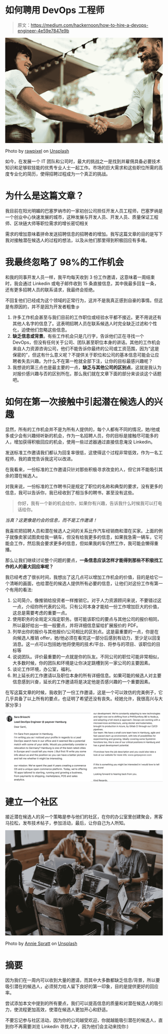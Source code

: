 # 如何聘用 DevOps 工程师

> 原文：<https://medium.com/hackernoon/how-to-hire-a-devops-engineer-4e59e7847e9b>

![](img/cf8d9bb07db9257396806e110cf7f312.png)

Photo by [rawpixel](https://unsplash.com/@rawpixel) on [Unsplash](https://unsplash.com)

如今，在发展一个 IT 团队和公司时，最大的挑战之一是找到并雇佣具备必要技术知识和足够软技能的优秀专业人士一起工作。市场的巨大需求和这些职位所需的高度专业化的简历，使得招聘过程成为一个真正的挑战。

# 为什么是这篇文章？

我目前在阳光明媚的巴塞罗纳市的一家初创公司担任开发人员工程师，巴塞罗纳是一个创业中心快速发展的城市，这种发展与开发人员、开发人员、质量保证工程师、区块链大师等职位需求的增长密切相关

需求的增加意味着拼命发送招聘信息的招聘者的增加。我写这篇文章的目的是写下我对接触潜在候选人的过程的想法，以及从他们那里得到积极回应有多难。

# 我最终忽略了 98%的工作机会

和我的同事开发人员一样，我平均每天收到 3 份工作邀请，这意味着一周结束时，我会通过 Linkedin 或电子邮件收到 15 条直接信息，其中我最多回复一条，还有更多招聘人员的联系请求，我最终会拒绝。

不回复他们已经成为这个领域的正常行为，这并不是我真正感到自豪的事情。但这是有原因的，并不是因为开发者粗鲁:p

1.  许多工作机会甚至与我们目前的工作职位或经验水平都不接近。更不用说还有其他人名字的信息了。这表明招聘人员在联系候选人时完全缺乏过滤和个性化，迫使他们忽略这些信息。
2.  **缺乏信息或背景**。有些工作机会只是几行字，告诉他们正在寻找一个 DevOps，但没有任何关于公司、团队甚至职位本身的讲话。其他的工作机会来自人力资源咨询公司，他们不能告诉你最终的公司或工资范围，因为“这是保密的”，但这有什么意义呢？不提供关于职位和公司的基本信息可能会让应聘者失去兴趣。为什么不在第一枪就全部下注，让你的目标最感兴趣呢？
3.  我想说的第三点也是最主要的一点，**缺乏与其他公司的区别点**，这就是我认为对报价感兴趣与否的区别所在。那么我们就在文章下面的部分来谈谈这个话题吧。

# 如何在第一次接触中引起潜在候选人的兴趣

显然，所有的工作机会并不是为所有人提供的，每个人都有不同的情况，她/他或多或少会有兴趣倾听新的机会，作为一名招聘人员，你的目标是接触尽可能多的人，增加获得积极回应的机会，使用一些过滤器通过直接信息淹没 Linkedin。

发送标准工作邀请我们都认为回复率很低，这使得这个过程非常低效，作为一名工程师，我的直觉告诉我这可以改进。

在我看来，一份标准的工作邀请只针对那些积极寻求改变的人，但它并不能吸引其余的潜在候选人。

对我来说，一份标准的工作聘书只是规定了职位的名称和典型的要求，没有更多的信息，我可以告诉你，我已经收到了相当多的聘书，甚至没有这些。

> 你好，我有一个新的机会给你，如果你有兴趣，告诉我什么时候我可以打电话给你。

*当真？这更像是约会的信息，而不是工作邀请！*

我喜欢把招聘人员和潜在候选人之间的关系比作汽车经销商和潜在买家。上面的例子就像卖家试图卖给我一辆车，但没有给我更多的信息，如果我急需一辆车，它可能会工作，然后我会要求更多的信息，但如果我的车仍然工作，我可能会懒得重播。

那么让我们继续讨论整个问题的要点，**一条信息应该怎样才能得到那些不积极找工作的人的最大回应率呢？**

我已经考虑了很长时间，我想出了这几点可以增加工作机会的价值，目的是给它一个清晰的画面，也给潜在的候选人提供所有必要的信息，让他们对这份工作有第一个有用的看法:

1.  公司简介。像推销给投资者一样推销它。对于人力资源顾问来说，不要错过这一点，介绍你所代表的公司。只有公司本身才能给一份工作增加巨大的价值，这总是需要考虑的重要一点。
2.  使用职务的全局定义指定职务。很可能该职位的要点与其他公司的报价相同，所以最好给出一些一般要点，并将详细信息留给扩展报价的 PDF。
3.  列举出你的报价与其他报价/公司相比的区别点。这是最重要的一点，你是在向候选人推销 offer，她/他必须在看完这一部分后感到有动力，至少足以回复消息。这一点可以包括她/他将使用的技术/平台、将参与的项目、该职位的目标等
4.  说说团队。评价最重要的一点就是你的队友。不同公司的职位可能非常相似，大多数时候，你的团队和环境是让你决定跳槽到另一家公司的主要因素。
5.  谈论工作环境，办公室，福利。
6.  附上延长的工作邀请以及职位本身的所有详细信息。如果可能的候选人对主要信息感到兴奋，延长的工作邀请将是决定他是否感兴趣的一个重要因素。

在写这篇文章的时候，我收到了一份工作邀请，这是一个可以效仿的完美例子，它几乎具备了以上所有的要点，也证明了希望还没有丧失。经她允许，我很高兴与大家分享:)

![](img/e06603c8122fe6be03d9142efa1ab1d2.png)

# 建立一个社区

接近潜在候选人的另一个策略是参与他们的社区，在你的办公室里创建聚会，黑客马拉松，发布技术帖子，参加活动，最后，让你自己为人所知。

![](img/0c2a91d520ae8c4955051ffa8bd3e7bb.png)

Photo by [Annie Spratt](https://unsplash.com/@anniespratt) on [Unsplash](https://unsplash.com)

# 摘要

因为我们在一周内可以收到大量的邀请，而其中大多数都缺乏信息/背景，所以要吸引潜在的候选人，必须努力给人留下良好的第一印象，目的是提供更好的回应率。

尝试添加本文中提到的所有要点，我们可以提高信息的质量和对潜在候选人的吸引力，使流程更加高效，使潜在候选人更加开心和舒适。

不要忘记参与社区活动，因为你的公司越受欢迎，你就越能吸引潜在的候选人，直到你不再需要浏览 Linkedin 寻找人才，因为他们会主动来找你:)